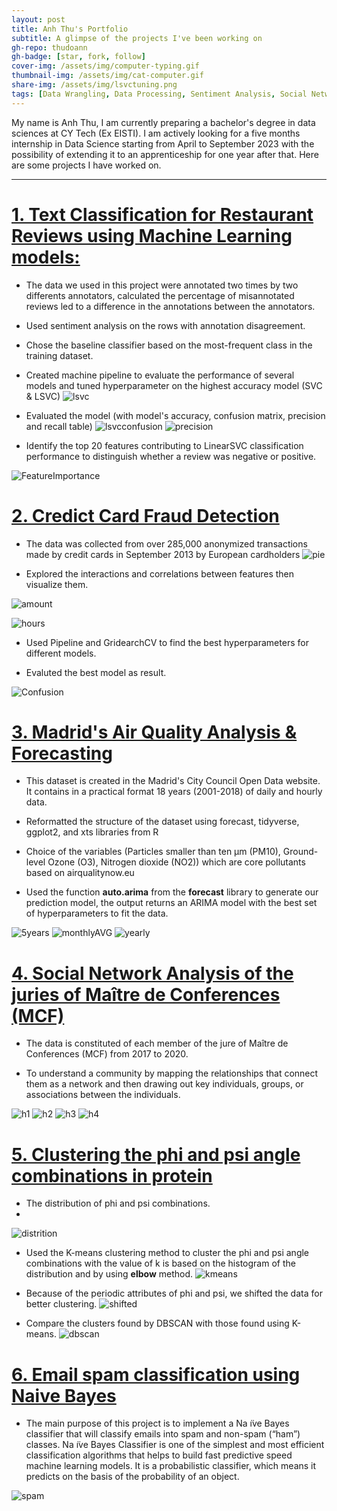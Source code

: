 ```yaml
---
layout: post
title: Anh Thu's Portfolio
subtitle: A glimpse of the projects I've been working on
gh-repo: thudoann
gh-badge: [star, fork, follow]
cover-img: /assets/img/computer-typing.gif
thumbnail-img: /assets/img/cat-computer.gif
share-img: /assets/img/lsvctuning.png
tags: [Data Wrangling, Data Processing, Sentiment Analysis, Social Network Analysis, Machine Learning, Data Visualization, Dimensionality reduction, Time Series]
---
```


My name is Anh Thu, I am currently preparing a bachelor's degree in data sciences at CY Tech (Ex EISTI). I am actively looking for a five months internship in Data Science starting from April to September 2023 with the possibility of extending it to an apprenticeship for one year after that. Here are some projects I have worked on.


---

# [1. Text Classification for Restaurant Reviews using Machine Learning models:](https://github.com/thudoann/Text-Classification-for-Restaurant-Reviews-using-Machine-Learning-models)

* The data we used in this project were annotated two times by two differents annotators, calculated the percentage of misannotated reviews led to a difference in the annotations between the annotators.

* Used sentiment analysis on the rows with annotation disagreement.

* Chose the baseline classifier based on the most-frequent class in the training dataset.

* Created machine pipeline to evaluate the performance of several models and tuned hyperparameter on the highest accuracy model (SVC & LSVC)
![lsvc](https://raw.githubusercontent.com/thudoann/thudoann.github.io/master/assets/img/lsvctuning.png)

* Evaluated the model (with model's accuracy, confusion matrix, precision and recall table)
![lsvcconfusion](https://raw.githubusercontent.com/thudoann/thudoann.github.io/master/assets/img/lsvcconfusion.png)
![precision](https://raw.githubusercontent.com/thudoann/thudoann.github.io/master/assets/img/precisionrecall.png)

* Identify the top 20 features contributing to LinearSVC classification performance to distinguish whether a review was negative or positive.

![FeatureImportance](https://raw.githubusercontent.com/thudoann/thudoann.github.io/master/assets/img/feature_importance.png)


# [2. Credict Card Fraud Detection](https://github.com/thudoann/CreditCardFraudDetection)

* The data was collected from over 285,000 anonymized transactions made by credit cards in September 2013 by European cardholders
![pie](https://raw.githubusercontent.com/thudoann/CreditCardFraudDetection/main/CreditCardFraud_files/figure-html/unnamed-chunk-10-1.png)

* Explored the interactions and correlations between features then visualize them.

![amount](https://raw.githubusercontent.com/thudoann/CreditCardFraudDetection/main/CreditCardFraud_files/figure-html/unnamed-chunk-13-1.png)

![hours](https://raw.githubusercontent.com/thudoann/CreditCardFraudDetection/main/CreditCardFraud_files/figure-html/unnamed-chunk-15-1.png)

* Used Pipeline and GridearchCV to find the best hyperparameters for different models.

* Evaluted the best model as result.

![Confusion](https://raw.githubusercontent.com/thudoann/CreditCardFraudDetection/main/CreditCardFraud_files/figure-html/Screenshot%202022-11-20%20at%2017.24.04.png)


# [3. Madrid's Air Quality Analysis & Forecasting](https://github.com/thudoann/Madrid-Air-Quality-Analysis-Forecasting)

* This dataset is created in the Madrid's City Council Open Data website. It contains in a practical format 18 years (2001-2018) of daily and hourly data.

* Reformatted the structure of the dataset using forecast, tidyverse, ggplot2, and xts libraries from R

* Choice of the variables (Particles smaller than ten μm (PM10), Ground-level Ozone (O3), Nitrogen dioxide (NO2)) which are core pollutants based on airqualitynow.eu

* Used the function **auto.arima** from the **forecast** library to generate our prediction model, the output returns an ARIMA model with the best set of hyperparameters to fit the data.

![5years](https://raw.githubusercontent.com/thudoann/Madrid-Air-Quality-Analysis-Forecasting/main/plots/forecast_5years.png)
![monthlyAVG](https://raw.githubusercontent.com/thudoann/Madrid-Air-Quality-Analysis-Forecasting/main/plots/monthly_AVG.png)
![yearly](https://raw.githubusercontent.com/thudoann/Madrid-Air-Quality-Analysis-Forecasting/main/plots/yearly_MA.png)

# [4. Social Network Analysis of the juries of Maître de Conferences (MCF)](https://github.com/thudoann/SocialNetworkAnalysis)


* The data is constituted of each member of the jure of Maître de Conferences (MCF) from 2017 to 2020.

* To understand a community by mapping the relationships that connect them as a network and then drawing out key individuals, groups, or associations between the individuals.

![h1](https://raw.githubusercontent.com/thudoann/SocialNetworkAnalysis/main/Screenshot%202022-11-20%20at%2023.27.02.png)
![h2](https://raw.githubusercontent.com/thudoann/SocialNetworkAnalysis/main/Screenshot%202022-11-20%20at%2023.28.49.png)
![h3](https://raw.githubusercontent.com/thudoann/SocialNetworkAnalysis/main/Screenshot%202022-11-20%20at%2023.29.56.png)
![h4](https://raw.githubusercontent.com/thudoann/SocialNetworkAnalysis/main/Screenshot%202022-11-20%20at%2023.30.08.png)


# [5. Clustering the phi and psi angle combinations in protein](https://github.com/thudoann/Clustering-the-phi-and-psi-angle-combinations-in-protein)

* The distribution of phi and psi combinations.
*
![distrition](https://raw.githubusercontent.com/thudoann/Clustering-the-phi-and-psi-angle-combinations-in-protein/main/Plots/distribution.png)

* Used the K-means clustering method to cluster the phi and psi angle combinations with the value of k is based on the histogram of the distribution and by using **elbow** method. 
![kmeans](https://raw.githubusercontent.com/thudoann/Clustering-the-phi-and-psi-angle-combinations-in-protein/main/Plots/kmeans.png)

* Because of the periodic attributes of phi and psi, we shifted the data for better clustering.
![shifted](https://raw.githubusercontent.com/thudoann/Clustering-the-phi-and-psi-angle-combinations-in-protein/main/Plots/kmeansf.png)

* Compare the clusters found by DBSCAN with those found using K-means.
![dbscan](https://raw.githubusercontent.com/thudoann/Clustering-the-phi-and-psi-angle-combinations-in-protein/main/Plots/DBscan.png)

# [6. Email spam classification using Naive Bayes](https://github.com/thudoann/Emails-spam-classification-using-Naive-Bayes/edit/main/README.md)


* The main purpose of this project is to implement a Na ̈ıve Bayes classifier that will classify emails into spam and non-spam (“ham”) classes. Na ̈ıve Bayes Classifier is one of the simplest and most efficient classification algorithms that helps to build fast predictive speed machine learning models. It is a probabilistic classifier, which means it predicts on the basis of the probability of an object.

![spam](https://raw.githubusercontent.com/thudoann/Emails-spam-classification-using-Naive-Bayes/main/easy_spam_mnb_4.png)



